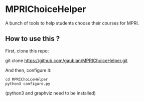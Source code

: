 # MPRIChoiceHelper
A bunch of tools to help students choose their courses for MPRI.

## How to use this ?

First, clone this repo:

git clone https://github.com/gaubian/MPRIChoiceHelper.git

And then, configure it:

```
cd MPRIChoiceHelper
python3 configure.py
```

(python3 and graphviz need to be installed)
